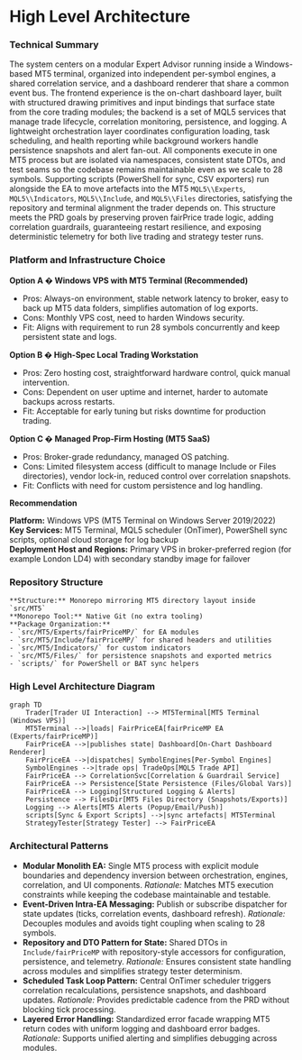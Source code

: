 # High Level Architecture

### Technical Summary
The system centers on a modular Expert Advisor running inside a Windows-based MT5 terminal, organized into independent per-symbol engines, a shared correlation service, and a dashboard renderer that share a common event bus. The frontend experience is the on-chart dashboard layer, built with structured drawing primitives and input bindings that surface state from the core trading modules; the backend is a set of MQL5 services that manage trade lifecycle, correlation monitoring, persistence, and logging. A lightweight orchestration layer coordinates configuration loading, task scheduling, and health reporting while background workers handle persistence snapshots and alert fan-out. All components execute in one MT5 process but are isolated via namespaces, consistent state DTOs, and test seams so the codebase remains maintainable even as we scale to 28 symbols. Supporting scripts (PowerShell for sync, CSV exporters) run alongside the EA to move artefacts into the MT5 `MQL5\\Experts`, `MQL5\\Indicators`, `MQL5\\Include`, and `MQL5\\Files` directories, satisfying the repository and terminal alignment the trader depends on. This structure meets the PRD goals by preserving proven fairPrice trade logic, adding correlation guardrails, guaranteeing restart resilience, and exposing deterministic telemetry for both live trading and strategy tester runs.
### Platform and Infrastructure Choice
**Option A � Windows VPS with MT5 Terminal (Recommended)**
- Pros: Always-on environment, stable network latency to broker, easy to back up MT5 data folders, simplifies automation of log exports.
- Cons: Monthly VPS cost, need to harden Windows security.
- Fit: Aligns with requirement to run 28 symbols concurrently and keep persistent state and logs.

**Option B � High-Spec Local Trading Workstation**
- Pros: Zero hosting cost, straightforward hardware control, quick manual intervention.
- Cons: Dependent on user uptime and internet, harder to automate backups across restarts.
- Fit: Acceptable for early tuning but risks downtime for production trading.

**Option C � Managed Prop-Firm Hosting (MT5 SaaS)**
- Pros: Broker-grade redundancy, managed OS patching.
- Cons: Limited filesystem access (difficult to manage Include or Files directories), vendor lock-in, reduced control over correlation snapshots.
- Fit: Conflicts with need for custom persistence and log handling.

**Recommendation**

**Platform:** Windows VPS (MT5 Terminal on Windows Server 2019/2022)  
**Key Services:** MT5 Terminal, MQL5 scheduler (OnTimer), PowerShell sync scripts, optional cloud storage for log backup  
**Deployment Host and Regions:** Primary VPS in broker-preferred region (for example London LD4) with secondary standby image for failover
### Repository Structure
```
**Structure:** Monorepo mirroring MT5 directory layout inside `src/MT5`
**Monorepo Tool:** Native Git (no extra tooling)
**Package Organization:**
- `src/MT5/Experts/fairPriceMP/` for EA modules
- `src/MT5/Include/fairPriceMP/` for shared headers and utilities
- `src/MT5/Indicators/` for custom indicators
- `src/MT5/Files/` for persistence snapshots and exported metrics
- `scripts/` for PowerShell or BAT sync helpers
```

### High Level Architecture Diagram
```mermaid
graph TD
    Trader[Trader UI Interaction] --> MT5Terminal[MT5 Terminal (Windows VPS)]
    MT5Terminal -->|loads| FairPriceEA[fairPriceMP EA (Experts/fairPriceMP)]
    FairPriceEA -->|publishes state| Dashboard[On-Chart Dashboard Renderer]
    FairPriceEA -->|dispatches| SymbolEngines[Per-Symbol Engines]
    SymbolEngines -->|trade ops| TradeOps[MQL5 Trade API]
    FairPriceEA --> CorrelationSvc[Correlation & Guardrail Service]
    FairPriceEA --> Persistence[State Persistence (Files/Global Vars)]
    FairPriceEA --> Logging[Structured Logging & Alerts]
    Persistence --> FilesDir[MT5 Files Directory (Snapshots/Exports)]
    Logging --> Alerts[MT5 Alerts (Popup/Email/Push)]
    scripts[Sync & Export Scripts] -->|sync artefacts| MT5Terminal
    StrategyTester[Strategy Tester] --> FairPriceEA
```

### Architectural Patterns
- **Modular Monolith EA:** Single MT5 process with explicit module boundaries and dependency inversion between orchestration, engines, correlation, and UI components. _Rationale:_ Matches MT5 execution constraints while keeping the codebase maintainable and testable.
- **Event-Driven Intra-EA Messaging:** Publish or subscribe dispatcher for state updates (ticks, correlation events, dashboard refresh). _Rationale:_ Decouples modules and avoids tight coupling when scaling to 28 symbols.
- **Repository and DTO Pattern for State:** Shared DTOs in `Include/fairPriceMP` with repository-style accessors for configuration, persistence, and telemetry. _Rationale:_ Ensures consistent state handling across modules and simplifies strategy tester determinism.
- **Scheduled Task Loop Pattern:** Central OnTimer scheduler triggers correlation recalculations, persistence snapshots, and dashboard updates. _Rationale:_ Provides predictable cadence from the PRD without blocking tick processing.
- **Layered Error Handling:** Standardized error facade wrapping MT5 return codes with uniform logging and dashboard error badges. _Rationale:_ Supports unified alerting and simplifies debugging across modules.